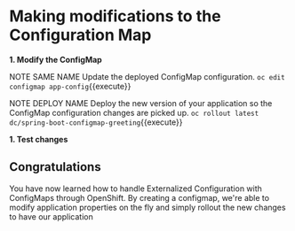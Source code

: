 # Making modifications to the Configuration Map

**1. Modify the ConfigMap**

NOTE SAME NAME Update the deployed ConfigMap configuration.
``oc edit configmap app-config``{{execute}}

NOTE DEPLOY NAME Deploy the new version of your application so the ConfigMap configuration changes are picked up.
``oc rollout latest dc/spring-boot-configmap-greeting``{{execute}}

**1. Test changes**


## Congratulations

You have now learned how to handle Externalized Configuration with ConfigMaps through OpenShift. By creating a configmap, we're able to modify application properties on the fly and simply rollout the new changes to have our application 